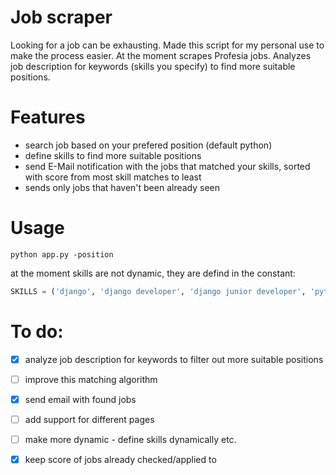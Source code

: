 # Job scraper

Looking for a job can be exhausting. Made this script for my personal use to make the process easier.
At the moment scrapes Profesia jobs. Analyzes job description for keywords (skills you specify) to find more suitable positions.

# Features
* search job based on your prefered position (default python)
* define skills to find more suitable positions
* send E-Mail notification with the jobs that matched your skills, sorted with score from most skill matches to least
* sends only jobs that haven't been already seen 

# Usage
`python app.py -position`

at the moment skills are not dynamic, they are defind in the constant:

```python
SKILLS = ('django', 'django developer', 'django junior developer', 'python developer', 'python junior developer', 'python junior', 'python', 'sql', 'flask', 'javascript', 'junior', 'css', 'html', 'html/css')
```

# To do:

* [x] analyze job description for keywords to filter out more suitable positions
* [ ] improve this matching algorithm
* [x] send email with found jobs
* [ ] add support for different pages
* [ ] make more dynamic - define skills dynamically etc.
* [x] keep score of jobs already checked/applied to


